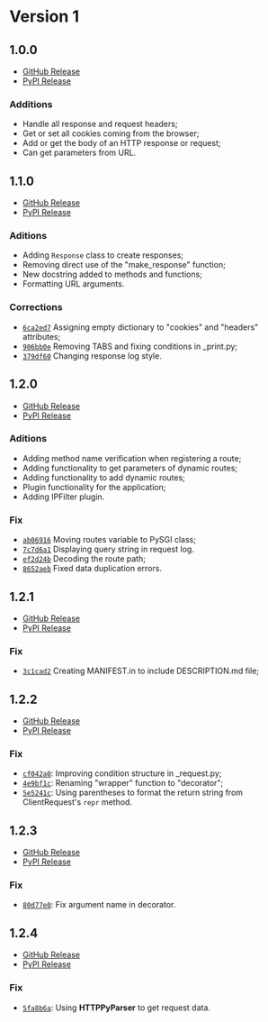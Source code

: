 # Version 1

## **1.0.0**

- [GitHub Release](https://github.com/jaedsonpys/pysgi/releases/tag/1.0.0)
- [PyPI Release](https://pypi.org/project/PySGI/1.0.0/)

### Additions

- Handle all response and request headers;
- Get or set all cookies coming from the browser;
- Add or get the body of an HTTP response or request;
- Can get parameters from URL.

## **1.1.0**

- [GitHub Release](https://github.com/jaedsonpys/pysgi/releases/tag/1.1.0)
- [PyPI Release](https://pypi.org/project/PySGI/1.1.0/)

### Aditions

- Adding `Response` class to create responses;
- Removing direct use of the "make_response" function;
- New docstring added to methods and functions;
- Formatting URL arguments.

### Corrections

- [`6ca2ed7`](https://github.com/jaedsonpys/pysgi/commit/6ca2ed75bc16d359f4ccff821f385b26b43d04ed) Assigning empty dictionary to "cookies" and "headers" attributes;
- [`906bb0e`](https://github.com/jaedsonpys/pysgi/commit/906bb0e2b4cb2f224afd294ea0515ee3d7667b79) Removing TABS and fixing conditions in _print.py;
- [`379df60`](https://github.com/jaedsonpys/pysgi/commit/379df6008970548ab6c8d4ed33441a66cbc53da4) Changing response log style.

## **1.2.0**

- [GitHub Release](https://github.com/jaedsonpys/pysgi/releases/tag/1.2.0)
- [PyPI Release](https://pypi.org/project/PySGI/1.2.0/)

### Aditions

- Adding method name verification when registering a route;
- Adding functionality to get parameters of dynamic routes;
- Adding functionality to add dynamic routes;
- Plugin functionality for the application;
- Adding IPFilter plugin.

### Fix

- [`ab06916`](https://github.com/jaedsonpys/pysgi/commit/ab06916fa6a01da13b3b85cb0feece69a352ea34) Moving routes variable to PySGI class;
- [`7c7d6a1`](https://github.com/jaedsonpys/pysgi/commit/7c7d6a1ccfffc11eb4e14ab24480dc3b056c9479) Displaying query string in request log.
- [`ef2d24b`](https://github.com/jaedsonpys/pysgi/commit/ef2d24ba990dc486ee97891e2ea998922697ed50) Decoding the route path;
- [`8652aeb`](https://github.com/jaedsonpys/pysgi/commit/8652aeb37d4699fce95852128bf0db9e14b6cf29) Fixed data duplication errors.

## **1.2.1**

- [GitHub Release](https://github.com/jaedsonpys/pysgi/releases/tag/1.2.1)
- [PyPI Release](https://pypi.org/project/PySGI/1.2.1/)

### Fix

- [`3c1cad2`](https://github.com/jaedsonpys/pysgi/commit/3c1cad227e1015993f3e5b2568cd137543c767ad) Creating MANIFEST.in to include DESCRIPTION.md file;

## **1.2.2**

- [GitHub Release](https://github.com/jaedsonpys/pysgi/releases/tag/1.2.2)
- [PyPI Release](https://pypi.org/project/PySGI/1.2.2/)

### Fix

- [`cf042a0`](https://github.com/jaedsonpys/pysgi/commit/cf042a0): Improving condition structure in _request.py;
- [`4e9bf1c`](https://github.com/jaedsonpys/pysgi/commit/4e9bf1c): Renaming "wrapper" function to "decorator";
- [`5e5241c`](https://github.com/jaedsonpys/pysgi/commit/5e5241c): Using parentheses to format the return string from ClientRequest's `repr` method.

## **1.2.3**

- [GitHub Release](https://github.com/jaedsonpys/pysgi/releases/tag/1.2.3)
- [PyPI Release](https://pypi.org/project/PySGI/1.2.3/)

### Fix

- [`80d77e0`](https://github.com/jaedsonpys/pysgi/commit/80d77e0): Fix argument name in decorator.

## **1.2.4**

- [GitHub Release](https://github.com/jaedsonpys/pysgi/releases/tag/1.2.4)
- [PyPI Release](https://pypi.org/project/PySGI/1.2.4/)

### Fix

- [`5fa8b6a`](https://github.com/jaedsonpys/pysgi/commit/5fa8b6a): Using **HTTPPyParser** to get request data.